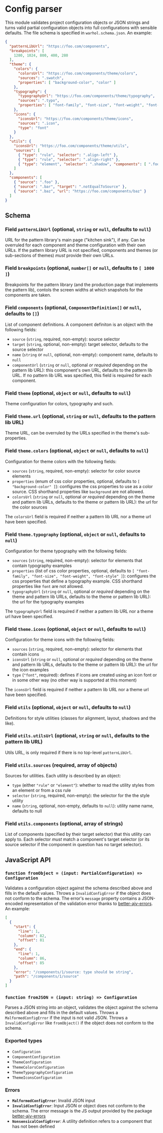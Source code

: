 # Config parser

This module validates project configuration objects or JSON strings and turns
valid partial configuration objects into full configurations with sensible
defaults. The file schema is specified in `warhol.schema.json`. An example:

```json
{
  "patternLibUrl": "https://foo.com/components",
  "breakpoints": [
    1280, 1024, 800, 400, 280
  ],
  "theme": {
    "colors": {
      "colorsUrl": "https://foo.com/components/theme/colors",
      "sources": ".swatch",
      "properties": [ "background-color", "color" ]
    },
    "typography": {
      "typographyUrl": "https://foo.com/components/theme/typography",
      "sources": ".typo",
      "properties": [ "font-family", "font-size", "font-weight", "font-style" ]
    },
    "icons": {
      "iconsUrl": "https://foo.com/components/theme/icons",
      "sources": ".icon",
      "type": "font"
    }
  },
  "utils": {
    "iconsUrl": "https://foo.com/components/theme/utils",
    "sources": [
      { "type": "rule", "selector": ".align-left" },
      { "type": "rule", "selector": ".align-right" },
      { "type": "element", "selector": ".shadow", "components": [ ".foo", ".notEqualToSource" ] }
    ]
  },
  "components": [
    { "source": ".foo" },
    { "source": ".bar", "target": ".notEqualToSource" },
    { "source": ".baz", "url": "https://foo.com/components/baz" }
  ]
}
```

## Schema

### Field `patternLibUrl` (optional, `string` or `null`, defaults to `null`)

URL for the pattern library's main page ("kitchen sink"), if any. Can be
overruled for each component and theme configuration with their own URLs. If the
pattern library URL is not specified, components and themes (or sub-sections of
themes) *must* provide their own URLs.

### Field `breakpoints` (optional, `number[]` or `null`, defaults to `[ 1000 ]`)

Breakpoints for the pattern library (and the production page that implements the
pattern lib), contols the screen widths at which snapshots for the components
are taken.

### Field `components` (optional, `ComponentDefinition[]` or `null`, defaults to `[]`)

List of component definitions. A component definiton is an object with the
following fields:

  * `source` (`string`, required, non-empty): source selector
  * `target` (`string`, optional, non-empty): target selector, defaults to the source selector
  * `name` (`string` or `null`, optional, non-empty): component name, defaults to `null`
  * `componentUrl` (`string` or `null`, optional *or required* depending on the pattern lib URL): this component's own URL, defaults to the pattern lib URL. If no pattern lib URL was specified, this field is required for each component.

### Field `theme` (optional, `object` or `null`, defaults to `null`)

Theme configuration for colors, typography and such.

### Field `theme.url` (optional, `string` or `null`, defaults to the pattern lib URL)

Theme URL, can be overruled by the URLs specified in the theme's sub-properties.

### Field `theme.colors` (optional, `object` or `null`, defaults to `null`)

Configuration for theme colors with the following fields:

  * `sources` (`string`, required, non-empty): selector for color source elements
  * `properties` (enum of css color properties, optional, defaults to `[ "background-color" ]`): configures the css properties to use as a color source. CSS shorthand properties like `background` are not allowed.
  * `colorsUrl` (`string` or `null`, optional *or required* depending on the theme and pattern lib URLs, defaults to the theme or pattern lib URL): the url for the color sources

The `colorsUrl` field is required if neither a pattern lib URL nor a theme url have been specified.

### Field `theme.typography` (optional, `object` or `null`, defaults to `null`)

Configuration for theme typography with the following fields:

  * `sources` (`string`, required, non-empty): selector for elements that contain typography examples
  * `properties` (list of css color properties, optional, defaults to `[ "font-family", "font-size", "font-weight", "font-style" ]`): configures the css properties that define a typography example. CSS shorthand properties like `font` are not allowed.
  * `typographyUrl` (`string` or `null`, optional *or required* depending on the theme and pattern lib URLs, defaults to the theme or pattern lib URL): the url for the typography examples

The `typographyUrl` field is required if neither a pattern lib URL nor a theme url have been specified.

### Field `theme.icons` (optional, `object` or `null`, defaults to `null`)

Configuration for theme icons with the following fields:

  * `sources` (`string`, required, non-empty): selector for elements that contain icons
  * `iconsUrl` (`string` or `null`, optional *or required* depending on the theme and pattern lib URLs, defaults to the theme or pattern lib URL): the url for the icon examples
  * `type` (`"font"`, required): defines if icons are created using an icon font or in some other way (no other way is supported at this moment)

The `iconsUrl` field is required if neither a pattern lib URL nor a theme url have been specified.

### Field `utils` (optional, `object` or `null`, defaults to `null`)

Definitions for style utilities (classes for alignment, layout, shadows and the like).

### Field `utils.utilsUrl` (optional, `string` or `null`, defaults to the pattern lib URL)

Utils URL, is only required if there is no top-level `patternLibUrl`.

### Field `utils.sources` (required, array of objects)

Sources for utilities. Each utility is described by an object:

  * `type` (either `"rule"` or `"element"`): whether to read the utility styles from an element or from a css rule
  * `selector` (`string`, required, non-empty): the selector for the the style utility
  * `name` (`string`, optional, non-empty, defaults to `null`): utility name name, defaults to null

### Field `utils.components` (optional, array of strings)

List of components (specified by their target selector) that this utility can apply to. Each selector *must* match a component's target selector (or its source selector if the component in question has no target selector).

## JavaScript API

### `function fromObject = (input: PartialConfiguration) => Configuration`

Validates a configuration object against the schema described above and fills in
the default values. Throws a `InvalidConfigError` if the object does not conform
to the schema. The error's `message` property contains a JSON-encoded
representation of the validation error thanks to [better-ajv-errors](https://github.com/atlassian/better-ajv-errors).
An example:

```json
[
  {
    "start": {
      "line": 1,
      "column": 82,
      "offset": 81
    },
    "end": {
      "line": 1,
      "column": 86,
      "offset": 85
    },
    "error": "/components/1/source: type should be string",
    "path": "/components/1/source"
  }
]
```

### `function fromJSON = (input: string) => Configuration`

Parses a JSON string into an object, validates the object against the schema
described above and fills in the default values. Throws a
`MalformedConfigError` if the input is not valid JSON. Throws a
`InvalidConfigError` like `fromObject()` if the object does not conform to the
schema.

### Exported types

  * `Configuration`
  * `ComponentConfiguration`
  * `ThemeConfiguration`
  * `ThemeColorsConfiguration`
  * `ThemeTypographyConfiguration`
  * `ThemeIconsConfiguration`

### Errors

  * **`MalformedConfigError`**: Invalid JSON input
  * **`InvalidConfigError`**: Input JSON or object does not conform to the schema. The error message is the JS output provided by the package [better-ajv-errors](https://www.npmjs.com/package/better-ajv-errors)
  * **`NonsensicalConfigError`**: A utility definition refers to a component that has not been defined
